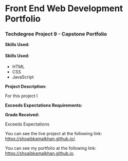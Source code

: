 # Front End Web Development Portfolio
### Techdegree Project 9 - Capstone Portfolio

**Skills Used:**
#### Skills Used:

- HTML
- CSS
- JavaScript

**Project Description:**

For this project I 

**Exceeds Expectations Requirements:**



**Grade Received:**

Exceeds Expectations

You can see the live project at the following link: https://shoaibkamalkhan.github.io/.

You can see my portfolio at the following link: https://shoaibkamalkhan.github.io.
